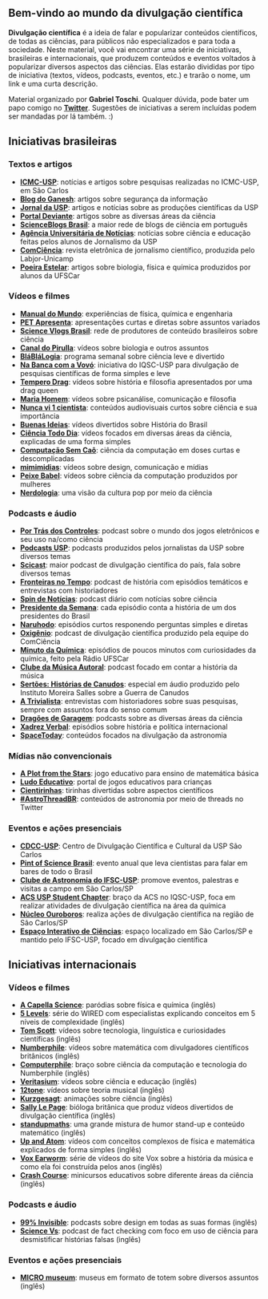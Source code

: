 ## Bem-vindo ao mundo da divulgação científica

**Divulgação científica** é a ideia de falar e popularizar conteúdos científicos, de todas as ciências, para públicos não especializados e para toda a sociedade. Neste material, você vai encontrar uma série de iniciativas, brasileiras e internacionais, que produzem conteúdos e eventos voltados à popularizar diversos aspectos das ciências. Elas estarão divididas por tipo de iniciativa (textos, vídeos, podcasts, eventos, etc.) e trarão o nome, um link e uma curta descrição.

Material organizado por **Gabriel Toschi**. Qualquer dúvida, pode bater um papo comigo no [**Twitter**](http://twitter.com/gabtoschi). Sugestões de iniciativas a serem incluídas podem ser mandadas por lá também. :)

## Iniciativas brasileiras

### Textos e artigos

* [**ICMC-USP**](https://icmc.usp.br/noticias/pesquisa): notícias e artigos sobre pesquisas realizadas no ICMC-USP, em São Carlos
* [**Blog do Ganesh**](https://medium.com/ganeshicmc): artigos sobre segurança da informação
* [**Jornal da USP**](https://jornal.usp.br/): artigos e notícias sobre as produções científicas da USP
* [**Portal Deviante**](https://www.deviante.com.br/): artigos sobre as diversas áreas da ciência
* [**ScienceBlogs Brasil**](http://scienceblogs.com.br/): a maior rede de blogs de ciência em português
* [**Agência Universitária de Notícias**](http://paineira.usp.br/aun/): notícias sobre ciência e educação feitas pelos alunos de Jornalismo da USP
* [**ComCiência**](http://www.comciencia.br/): revista eletrônica de jornalismo científico, produzida pelo Labjor-Unicamp
* [**Poeira Estelar**](https://www.poeiraestelar.net/): artigos sobre biologia, física e química produzidos por alunos da UFSCar

### Vídeos e filmes

* [**Manual do Mundo**](https://www.youtube.com/channel/UCKHhA5hN2UohhFDfNXB_cvQ): experiências de física, química e engenharia
* [**PET Apresenta**](https://www.youtube.com/playlist?list=PLmArSttE8gU3zQZUbMERn3f7gplohpJQO): apresentações curtas e diretas sobre assuntos variados
* [**Science Vlogs Brasil**](https://www.youtube.com/sciencevlogsbrasil): rede de produtores de conteúdo brasileiros sobre ciência
* [**Canal do Pirulla**](https://www.youtube.com/user/Pirulla25): vídeos sobre biologia e outros assuntos
* [**BláBláLogia**](https://www.youtube.com/channel/UC3Ooj_iDWELBumIEDejyNHQ): programa semanal sobre ciência leve e divertido
* [**Na Banca com a Vovó**](https://nabancacomavovo.wixsite.com/nbcv): iniciativa do IQSC-USP para divulgação de pesquisas científicas de forma simples e leve
* [**Tempero Drag**](https://www.youtube.com/channel/UCZdJE8KpuFm6NRafHTEIC-g): vídeos sobre história e filosofia apresentados por uma drag queen
* [**Maria Homem**](https://www.youtube.com/channel/UCeT74ntD25ACU_fVfUWZzsg): vídeos sobre psicanálise, comunicação e filosofia
* [**Nunca vi 1 cientista**](https://www.youtube.com/nuncaviumcientista): conteúdos audiovisuais curtos sobre ciência e sua importância
* [**Buenas Ideias**](https://www.youtube.com/channel/UCQRPDZMSwXFEDS67uc7kIdg): vídeos divertidos sobre História do Brasil
* [**Ciência Todo Dia**](https://www.youtube.com/channel/UCn9Erjy00mpnWeLnRqhsA1g): vídeos focados em diversas áreas da ciência, explicadas de uma forma simples
* [**Computação Sem Caô**](https://www.youtube.com/channel/UCaBOUYQGTZgIdMTXtZTosRQ): ciência da computação em doses curtas e descomplicadas
* [**mimimidias**](https://www.youtube.com/channel/UCg0CfiR_iKjBOYgeHps17BA): vídeos sobre design, comunicação e mídias
* [**Peixe Babel**](https://www.youtube.com/channel/UCqB90BBr6eNRaJl-kl30Xxw): vídeos sobre ciência da computação produzidos por mulheres
* [**Nerdologia**](https://www.youtube.com/channel/UClu474HMt895mVxZdlIHXEA): uma visão da cultura pop por meio da ciência

### Podcasts e áudio

* [**Por Trás dos Controles**](https://youtube.com/portrasdoscontroles): podcast sobre o mundo dos jogos eletrônicos e seu uso na/como ciência
* [**Podcasts USP**](https://jornal.usp.br/podcast/): podcasts produzidos pelos jornalistas da USP sobre diversos temas
* [**Scicast**](http://www.deviante.com.br/podcasts/scicast/): maior podcast de divulgação científica do país, fala sobre diversos temas
* [**Fronteiras no Tempo**](https://www.deviante.com.br/podcasts/fronteirasnotempo/): podcast de história com episódios temáticos e entrevistas com historiadores
* [**Spin de Notícias**](https://www.deviante.com.br/podcasts/spin/): podcast diário com notícias sobre ciência
* [**Presidente da Semana**](https://open.spotify.com/show/7M32AKysUDCeEa3EjnvmQN?si=JKeedM7LQSmPLxbeAsKpjA): cada episódio conta a história de um dos presidentes do Brasil
* [**Naruhodo**](https://www.b9.com.br/shows/naruhodo/): episódios curtos responendo perguntas simples e diretas
* [**Oxigênio**](http://oxigenio.comciencia.br/): podcast de divulgação científica produzido pela equipe do ComCiência
* [**Minuto da Química**](https://www.radio.ufscar.br/podcastfilter/quimica/): episódios de poucos minutos com curiosidades da química, feito pela Rádio UFSCar
* [**Clube da Música Autoral**](https://www.clubedamusicaautoral.com.br/): podcast focado em contar a história da música
* [**Sertões: Histórias de Canudos**](https://radiobatuta.com.br/especiais/sertoes-historias-de-canudos/): especial em áudio produzido pelo Instituto Moreira Salles sobre a Guerra de Canudos
* [**A Trivialista**](https://halfdeaf.com.br/shows/a-trivialista/): entrevistas com historiadores sobre suas pesquisas, sempre com assuntos fora do senso comum
* [**Dragões de Garagem**](http://dragoesdegaragem.com/): podcasts sobre as diversas áreas da ciência
* [**Xadrez Verbal**](https://xadrezverbal.com/): episódios sobre história e política internacional
* [**SpaceToday**](https://www.youtube.com/channel/UC_Fk7hHbl7vv_7K8tYqJd5A): conteúdos focados na divulgação da astronomia

### Mídias não convencionais

* [**A Plot from the Stars**](https://gabtoschi.itch.io/plotfromthestars): jogo educativo para ensino de matemática básica
* [**Ludo Educativo**](https://www.ludoeducativo.com.br/pt/): portal de jogos educativos para crianças
* [**Cientirinhas**](http://dragoesdegaragem.com/cientirinhas/): tirinhas divertidas sobre aspectos científicos
* [**#AstroThreadBR**](https://twitter.com/astrothreadbr): conteúdos de astronomia por meio de threads no Twitter

### Eventos e ações presenciais

* [**CDCC-USP**](https://cdcc.usp.br/): Centro de Divulgação Científica e Cultural da USP São Carlos
* [**Pint of Science Brasil**](http://pintofscience.com.br/): evento anual que leva cientistas para falar em bares de todo o Brasil
* [**Clube de Astronomia do IFSC-USP**](https://www.facebook.com/caifsc): promove eventos, palestras e visitas a campo em São Carlos/SP
* [**ACS USP Student Chapter**](https://uspstudentchapter.wixsite.com/acsusp): braço da ACS no IQSC-USP, foca em realizar atividades de divulgação científica na área da química
* [**Núcleo Ouroboros**](https://www.facebook.com/ouroborosusfcar): realiza ações de divulgação científica na região de São Carlos/SP
* [**Espaço Interativo de Ciências**](http://eic.ifsc.usp.br/): espaço localizado em São Carlos/SP e mantido pelo IFSC-USP, focado em divulgação científica

## Iniciativas internacionais

### Vídeos e filmes

* [**A Capella Science**](https://www.youtube.com/user/acapellascience/): paródias sobre física e química (inglês)
* [**5 Levels**](https://www.wired.com/video/series/5-levels): série do WIRED com especialistas explicando conceitos em 5 níveis de complexidade (inglês)
* [**Tom Scott**](https://www.youtube.com/tomscottgo): vídeos sobre tecnologia, linguística e curiosidades científicas (inglês)
* [**Numberphile**](https://www.youtube.com/user/numberphile): vídeos sobre matemática com divulgadores científicos britânicos (inglês)
* [**Computerphile**](https://www.youtube.com/user/Computerphile): braço sobre ciência da computação e tecnologia do Numberphile (inglês)
* [**Veritasium**](https://www.youtube.com/user/1veritasium): vídeos sobre ciência e educação (inglês)
* [**12tone**](https://www.youtube.com/channel/UCTUtqcDkzw7bisadh6AOx5w): vídeos sobre teoria musical (inglês)
* [**Kurzgesagt**](https://www.youtube.com/channel/UCsXVk37bltHxD1rDPwtNM8Q): animações sobre ciência (inglês)
* [**Sally Le Page**](https://www.youtube.com/user/shedscience/): bióloga britânica que produz vídeos divertidos de divulgação científica (inglês)
* [**standupmaths**](https://www.youtube.com/channel/UCSju5G2aFaWMqn-_0YBtq5A): uma grande mistura de humor stand-up e conteúdo matemático (inglês)
* [**Up and Atom**](https://www.youtube.com/channel/UCSIvk78tK2TiviLQn4fSHaw): vídeos com conceitos complexos de física e matemática explicados de forma simples (inglês)
* [**Vox Earworm**](https://www.youtube.com/playlist?list=PLJ8cMiYb3G5fyqfIwGjH2fYC5fFLfdwW4): série de vídeos do site Vox sobre a história da música e como ela foi construída pelos anos (inglês)
* [**Crash Course**](https://www.youtube.com/user/crashcourse): minicursos educativos sobre diferente áreas da ciência (inglês)

### Podcasts e áudio

* [**99% Invisible**](https://99percentinvisible.org/): podcasts sobre design em todas as suas formas (inglês)
* [**Science Vs**](https://gimletmedia.com/shows/science-vs): podcast de fact checking com foco em uso de ciência para desmistificar histórias falsas (inglês)

### Eventos e ações presenciais

* [**MICRO museum**](https://micro.ooo/): museus em formato de totem sobre diversos assuntos (inglês)
